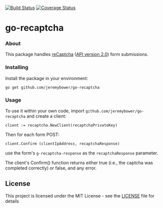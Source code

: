 [![Build Status](https://img.shields.io/travis/jeremybower/go-recaptcha/master.svg?style=flat-square)](https://travis-ci.org/jeremybower/go-recaptcha)
[![Coverage Status](https://img.shields.io/codecov/c/github/jeremybower/go-recaptcha/master.svg?style=flat-square)](https://codecov.io/gh/jeremybower/go-recaptcha)

# go-recaptcha

### About

This package handles [reCaptcha](https://www.google.com/recaptcha) ([API version 2.0](https://developers.google.com/recaptcha/intro)) form submissions.

### Installing

Install the package in your environment:

```
go get github.com/jeremybower/go-recaptcha
```

### Usage

To use it within your own code, import `github.com/jeremybower/go-recaptcha` and create a client:

```
client := recaptcha.NewClient(recaptchaPrivateKey)
```

Then for each form POST:

```
client.Confirm (clientIpAddress, recaptchaResponse)
```

use the form's `g-recaptcha-response` as the `recaptchaResponse` parameter.

The client's Confirm() function returns either true (i.e., the captcha was completed correctly) or false, and any error.

## License

This project is licensed under the MIT License - see the [LICENSE](LICENSE) file for details